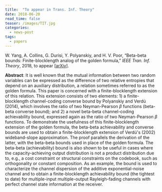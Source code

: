 ```yaml
--- 
title:  "To appear in Trans. Inf. Theory"
date: 2018-06-20
read_time: false
teaser: /images/TIT.jpg
categories: 
  - news-post
tags:
  - papers
---
```

 W. Yang, A. Collins, G. Durisi, Y. Polyanskiy, and H. V. Poor, “Beta-beta bounds: Finite-blocklength analog of the golden formula,” <i>IEEE Tran. Inf. Theory</i>, 2018, to appear [<a href="https://arxiv.org/abs/1706.05972" target="_blank">arXiv</a>]. 

**Abstract**: 
It is well known that the mutual information between two random variables can be expressed as the difference of two relative entropies that depend on an auxiliary distribution, a relation sometimes referred to as the golden formula. This paper is concerned with a finite-blocklength extension of this relation. This extension consists of two elements: 1) a finite-blocklength channel-coding converse bound by Polyanskiy and Verdú (2014), which involves the ratio of two Neyman-Pearson $\beta$ functions (beta-beta converse bound); and 2) a novel beta-beta channel-coding achievability bound, expressed again as the ratio of two Neyman-Pearson $\beta$ functions. 
To demonstrate the usefulness of this finite-blocklength extension of the golden formula, the beta-beta achievability and converse bounds are used to obtain a finite-blocklength extension of Verdú's (2002) wideband-slope approximation. The proof parallels the derivation of the latter, with the beta-beta bounds used in place of the golden formula. 
The beta-beta (achievability) bound is also shown to be useful in cases where the capacity-achieving output distribution is not a product distribution due to, e.g., a cost constraint or structural constraints on the codebook, such as orthogonality or constant composition. As an example, the bound is used to characterize the channel dispersion of the additive exponential-noise channel and to obtain a finite-blocklength achievability bound (the tightest to date) for multiple-input multiple-output Rayleigh-fading channels with perfect channel state information at the receiver.